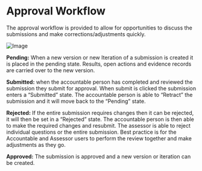 # Approval Workflow
The approval workflow is provided to allow for opportunities to discuss the submissions and make corrections/adjustments quickly.

![Image](/assets/screenshots/concepts/BasicApprovalWorkflow.png)

**Pending:** When a new version or new Iteration of a submission is created it is placed in the pending state.
Results, open actions and evidence records are carried over to the new version. 

**Submitted:** when the accountable person has completed and reviewed the submission they submit for approval. When submit is clicked the submission enters a “Submitted” state. The accountable person is able to “Retract” the submission and it will move back to the “Pending” state.

**Rejected:** If the entire submission requires changes then it can be rejected, it will then be set in a “Rejected” state. The accountable person is then able to make the required changes and resubmit. The assessor is able to reject individual questions or the entire submission. Best practice is for the Accountable and Assessor users to perform the review together and make adjustments as they go.

**Approved:** The submission is approved and a new version or iteration can be created.